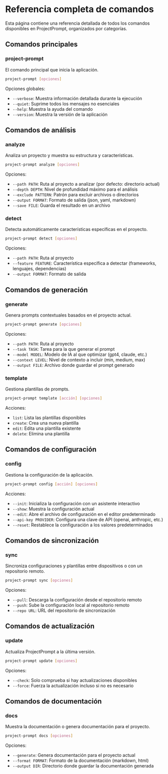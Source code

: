 # Referencia completa de comandos

Esta página contiene una referencia detallada de todos los comandos disponibles en ProjectPrompt, organizados por categorías.

## Comandos principales

### project-prompt

El comando principal que inicia la aplicación.

```bash
project-prompt [opciones]
```

Opciones globales:
- `--verbose`: Muestra información detallada durante la ejecución
- `--quiet`: Suprime todos los mensajes no esenciales
- `--help`: Muestra la ayuda del comando
- `--version`: Muestra la versión de la aplicación

## Comandos de análisis

### analyze

Analiza un proyecto y muestra su estructura y características.

```bash
project-prompt analyze [opciones]
```

Opciones:
- `--path PATH`: Ruta al proyecto a analizar (por defecto: directorio actual)
- `--depth DEPTH`: Nivel de profundidad máximo para el análisis
- `--exclude PATTERN`: Patrón para excluir archivos o directorios
- `--output FORMAT`: Formato de salida (json, yaml, markdown)
- `--save FILE`: Guarda el resultado en un archivo

### detect

Detecta automáticamente características específicas en el proyecto.

```bash
project-prompt detect [opciones]
```

Opciones:
- `--path PATH`: Ruta al proyecto
- `--feature FEATURE`: Característica específica a detectar (frameworks, lenguajes, dependencias)
- `--output FORMAT`: Formato de salida

## Comandos de generación

### generate

Genera prompts contextuales basados en el proyecto actual.

```bash
project-prompt generate [opciones]
```

Opciones:
- `--path PATH`: Ruta al proyecto
- `--task TASK`: Tarea para la que generar el prompt
- `--model MODEL`: Modelo de IA al que optimizar (gpt4, claude, etc.)
- `--context LEVEL`: Nivel de contexto a incluir (min, medium, max)
- `--output FILE`: Archivo donde guardar el prompt generado

### template

Gestiona plantillas de prompts.

```bash
project-prompt template [acción] [opciones]
```

Acciones:
- `list`: Lista las plantillas disponibles
- `create`: Crea una nueva plantilla
- `edit`: Edita una plantilla existente
- `delete`: Elimina una plantilla

## Comandos de configuración

### config

Gestiona la configuración de la aplicación.

```bash
project-prompt config [acción] [opciones]
```

Acciones:
- `--init`: Inicializa la configuración con un asistente interactivo
- `--show`: Muestra la configuración actual
- `--edit`: Abre el archivo de configuración en el editor predeterminado
- `--api-key PROVIDER`: Configura una clave de API (openai, anthropic, etc.)
- `--reset`: Restablece la configuración a los valores predeterminados

## Comandos de sincronización

### sync

Sincroniza configuraciones y plantillas entre dispositivos o con un repositorio remoto.

```bash
project-prompt sync [opciones]
```

Opciones:
- `--pull`: Descarga la configuración desde el repositorio remoto
- `--push`: Sube la configuración local al repositorio remoto
- `--repo URL`: URL del repositorio de sincronización

## Comandos de actualización

### update

Actualiza ProjectPrompt a la última versión.

```bash
project-prompt update [opciones]
```

Opciones:
- `--check`: Solo comprueba si hay actualizaciones disponibles
- `--force`: Fuerza la actualización incluso si no es necesario

## Comandos de documentación

### docs

Muestra la documentación o genera documentación para el proyecto.

```bash
project-prompt docs [opciones]
```

Opciones:
- `--generate`: Genera documentación para el proyecto actual
- `--format FORMAT`: Formato de la documentación (markdown, html)
- `--output DIR`: Directorio donde guardar la documentación generada
